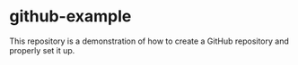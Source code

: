# github-example
This repository is a demonstration of how to create a GitHub repository and properly set it up. 
